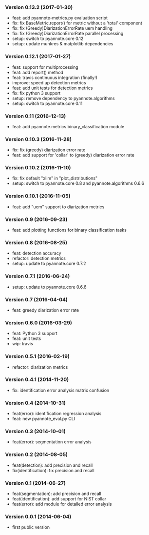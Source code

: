 ### Version 0.13.2 (2017-01-30)

  - feat: add pyannote-metrics.py evaluation script
  - fix: fix BaseMetric.report() for metric without a 'total' component
  - fix: fix (Greedy)DiarizationErrorRate uem handling
  - fix: fix (Greedy)DiarizationErrorRate parallel processing
  - setup: switch to pyannote.core 0.12
  - setup: update munkres & matplotlib dependencies

### Version 0.12.1 (2017-01-27)

  - feat: support for multiprocessing
  - feat: add report() method
  - feat: travis continuous integration (finally!)
  - improve: speed up detection metrics
  - feat: add unit tests for detection metrics
  - fix: fix python 3 support
  - setup: remove dependency to pyannote.algorithms
  - setup: switch to pyannote.core 0.11

### Version 0.11 (2016-12-13)

  - feat: add pyannote.metrics.binary_classification module

### Version 0.10.3 (2016-11-28)

  - fix: fix (greedy) diarization error rate
  - feat: add support for 'collar' to (greedy) diarization error rate

### Version 0.10.2 (2016-11-10)

  - fix: fix default "xlim" in "plot_distributions"
  - setup: switch to pyannote.core 0.8 and pyannote.algorithms 0.6.6

### Version 0.10.1 (2016-11-05)

  - feat: add "uem" support to diarization metrics

### Version 0.9 (2016-09-23)

  - feat: add plotting functions for binary classification tasks

### Version 0.8 (2016-08-25)

  - feat: detection accuracy
  - refactor: detection metrics
  - setup: update to pyannote.core 0.7.2

### Version 0.7.1 (2016-06-24)

  - setup: update to pyannote.core 0.6.6

### Version 0.7 (2016-04-04)

  - feat: greedy diarization error rate

### Version 0.6.0 (2016-03-29)

  - feat: Python 3 support
  - feat: unit tests
  - wip: travis

### Version 0.5.1 (2016-02-19)

  - refactor: diarization metrics

### Version 0.4.1 (2014-11-20)

  - fix: identification error analysis matrix confusion

### Version 0.4 (2014-10-31)

  - feat(error): identification regression analysis
  - feat: new pyannote_eval.py CLI

### Version 0.3 (2014-10-01)

  - feat(error): segmentation error analysis

### Version 0.2 (2014-08-05)

  - feat(detection): add precision and recall
  - fix(identification): fix precision and recall

### Version 0.1 (2014-06-27)

  - feat(segmentation): add precision and recall
  - feat(identification): add support for NIST collar
  - feat(error): add module for detailed error analysis

### Version 0.0.1 (2014-06-04)

  - first public version
